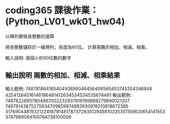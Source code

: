 # coding365 課後作業： (Python_LV01_wk01_hw04)

以陣列實做長整數的運算 

將長整數儲存於一維陣列，長度為60位。 
計算兩數的相加、相減、相乘。 

輸入說明: 
兩個小於60位數的數字 

輸出說明 
兩數的相加、相減、相乘結果 
------------------------------------------ 
輸入範例: 
74678186416540450856046456406565453745354346846 
42541264516146186481412634534534535674461 
輸出範例: 
74678228957804967002232937819199988279890021307 
74678143875275934709859974993930919210818672385 
3176904481932122418791481787372835129458102253511598206541415533747989064100764738100006